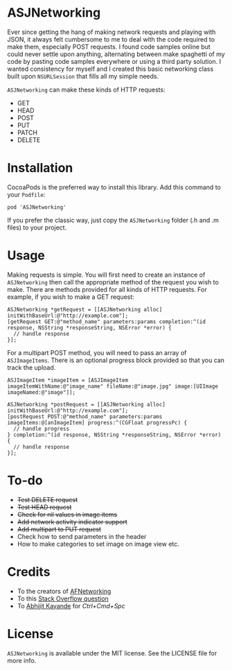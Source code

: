 # ASJNetworking

Ever since getting the hang of making network requests and playing with JSON, it always felt cumbersome to me to deal with the code required to make them, especially POST requests. I found code samples online but could never settle upon anything, alternating between make spaghetti of my code by pasting code samples everywhere or using a third party solution. I wanted consistency for myself and I created this basic networking class built upon `NSURLSession` that fills all my simple needs.

`ASJNetworking` can make these kinds of HTTP requests:
* GET
* HEAD
* POST
* PUT
* PATCH
* DELETE

# Installation

CocoaPods is the preferred way to install this library. Add this command to your `Podfile`:

```
pod 'ASJNetworking'
```

If you prefer the classic way, just copy the `ASJNetworking` folder (.h and .m files) to your project.

# Usage

Making requests is simple. You will first need to create an instance of `ASJNetworking` then call the appropriate method of the request you wish to make. There are methods provided for all kinds of HTTP requests. For example, if you wish to make a GET request: 

```objc
ASJNetworking *getRequest = [[ASJNetworking alloc] initWithBaseUrl:@"http://example.com"];
[getRequest GET:@"method_name" parameters:params completion:^(id response, NSString *responseString, NSError *error) {
  // handle response
}];
```

For a multipart POST method, you will need to pass an array of `ASJImageItems`. There is an optional progress block provided so that you can track the upload.

```objc
ASJImageItem *imageItem = [ASJImageItem imageItemWithName:@"image_name" fileName:@"image.jpg" image:[UIImage imageNamed:@"image"]];

ASJNetworking *postRequest = [[ASJNetworking alloc] initWithBaseUrl:@"http://example.com"];
[postRequest POST:@"method_name" parameters:params imageItems:@[anImageItem] progress:^(CGFloat progressPc) {
  // handle progress
} completion:^(id response, NSString *responseString, NSError *error) {
  // handle response
}];
```

# To-do

- ~~Test DELETE request~~
- ~~Test HEAD request~~
- ~~Check for nil values in image items~~
- ~~Add network activity indicator support~~
- ~~Add multipart to PUT request~~
- Check how to send parameters in the header
- How to make categories to set image on image view etc.

# Credits

- To the creators of [AFNetworking](https://github.com/AFNetworking/AFNetworking)
- To this [Stack Overflow question](http://stackoverflow.com/questions/19099448/send-post-request-using-nsurlsession)
- To [Abhijit Kayande](https://github.com/Abhijit-Kayande) for *Ctrl+Cmd+Spc*

# License

`ASJNetworking` is available under the MIT license. See the LICENSE file for more info.
